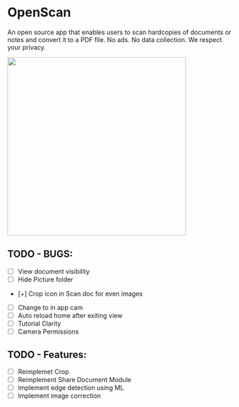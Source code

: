 # OpenScan

An open source app that enables users to scan hardcopies of documents or notes and convert it to a PDF file. No ads. No data collection. We respect your privacy.

<img src="https://github.com/Ethereal-Developers-Inc/OpenScan/blob/master/assets/scan_g.jpeg" height=400>

## TODO - BUGS:
- [ ] View document visibility
- [ ] Hide Picture folder
- [+] Crop icon in Scan doc for even images
- [ ] Change to in app cam
- [ ] Auto reload home after exiting view
- [ ] Tutorial Clarity
- [ ] Camera Permissions

## TODO - Features:
- [ ] Reimplemet Crop
- [ ] Reimplement Share Document Module
- [ ] Implement edge detection using ML
- [ ] Implement image correction
